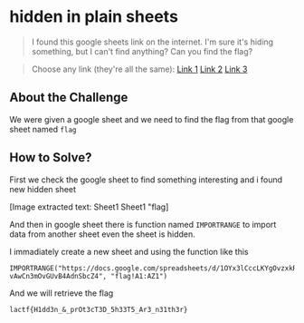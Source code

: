 # hidden in plain sheets
> I found this google sheets link on the internet. I'm sure it's hiding something, but I can't find anything? Can you find the flag?

> Choose any link (they're all the same): [Link 1](https://docs.google.com/spreadsheets/d/1OYx3lCccLKYgOvzxkRZ5-vAwCn3mOvGUvB4AdnSbcZ4/edit) [Link 2](https://docs.google.com/spreadsheets/d/17A1f0z8rmR7356fcHmHTHt3Y0JMgcHlGoflADtNXeOU/edit) [Link 3](https://docs.google.com/spreadsheets/d/1ULdm_KCOYCWuf6gqpg6tm0t-wnWySX_Bf3yUYOfZ2tw/edit)

## About the Challenge
We were given a google sheet and we need to find the flag from that google sheet named `flag`

## How to Solve?
First we check the google sheet to find something interesting and i found new hidden sheet


[Image extracted text: Sheet1
Sheet1
"flag]


And then in google sheet there is function named `IMPORTRANGE` to import data from another sheet even the sheet is hidden.

I immadiately create a new sheet and using the function like this
```
IMPORTRANGE("https://docs.google.com/spreadsheets/d/1OYx3lCccLKYgOvzxkRZ5-vAwCn3mOvGUvB4AdnSbcZ4", "flag!A1:AZ1")
```

And we will retrieve the flag

```
lactf{H1dd3n_&_prOt3cT3D_5h33T5_Ar3_n31th3r}
```